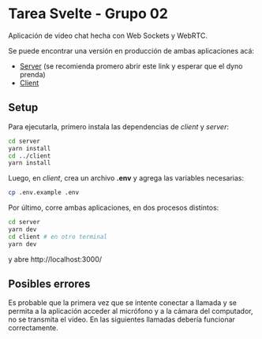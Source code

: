 # Tarea Svelte - Grupo 02
Aplicación de video chat hecha con Web Sockets y WebRTC.

Se puede encontrar una versión en producción de ambas aplicaciones acá:
- [Server](https://svelte-signaling-server.herokuapp.com/) (se recomienda promero abrir este link y esperar que el dyno prenda)
- [Client](https://glittery-crepe-7170e4.netlify.app/)

## Setup

Para ejecutarla, primero instala las dependencias de _client_ y _server_:
```bash
cd server
yarn install
cd ../client
yarn install
```
Luego, en _client_, crea un archivo **.env** y agrega las variables necesarias:
```bash
cp .env.example .env
```
Por último, corre ambas aplicaciones, en dos procesos distintos:
```bash
cd server
yarn dev
cd client # en otro terminal
yarn dev
```
y abre http://localhost:3000/

## Posibles errores

Es probable que la primera vez que se intente conectar a llamada y se permita a la aplicación acceder al micrófono y a la cámara del computador, no se transmita el video. En las siguientes llamadas debería funcionar correctamente.
